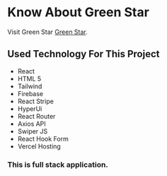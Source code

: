 # Know About Green Star

Visit Green Star [Green Star](https://green-star.vercel.app/).

## Used Technology For This Project

- React
- HTML 5
- Tailwind
- Firebase
- React Stripe
- HyperUi
- React Router
- Axios API
- Swiper JS
- React Hook Form
- Vercel Hosting

### This is full stack application.
